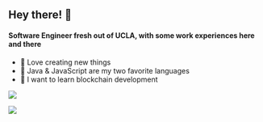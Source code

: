 ## Hey there! 👋

#### Software Engineer fresh out of UCLA, with some work experiences here and there
- 🧠 Love creating new things
- 💬 Java & JavaScript are my two favorite languages
- 🧩 I want to learn blockchain development

![](https://github-profile-summary-cards.vercel.app/api/cards/repos-per-language?username=hramli&theme=github_dark)

![](https://github-profile-summary-cards.vercel.app/api/cards/stats?username=simonsan&theme=github_dark)
